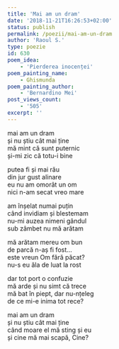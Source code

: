 ```yaml
---
title: 'Mai am un dram'
date: '2018-11-21T16:26:53+02:00'
status: publish
permalink: /poezii/mai-am-un-dram
author: 'Raoul S.'
type: poezie
id: 630
poem_idea:
    - 'Pierderea inocenței'
poem_painting_name:
    - Ghismunda
poem_painting_author:
    - 'Bernardino Mei'
post_views_count:
    - '505'
excerpt: ''
---
```

mai am un dram  
și nu știu cât mai ține  
mă mint că sunt puternic  
și-mi zic că totu-i bine

putea fi și mai rău  
din jur gust alinare  
eu nu am omorât un om  
nici n-am secat vreo mare

am înșelat numai puțin  
când invidiam și blestemam  
nu-mi auzea nimeni gândul  
sub zâmbet nu mă arătam

mă arătam mereu om bun  
de parcă n-aș fi fost…  
este vreun Om fără păcat?  
nu-s eu ăla de luat la rost

dar tot port o confuzie  
mă arde și nu simt că trece  
mă bat în piept, dar nu-nțeleg  
de ce mi-e inima tot rece?

mai am un dram  
și nu știu cât mai ține  
când moare el mă sting și eu  
și cine mă mai scapă, Cine?